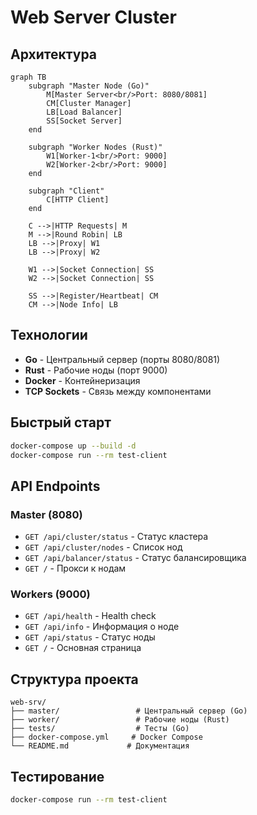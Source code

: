 # Web Server Cluster


## Архитектура

```mermaid
graph TB
    subgraph "Master Node (Go)"
        M[Master Server<br/>Port: 8080/8081]
        CM[Cluster Manager]
        LB[Load Balancer]
        SS[Socket Server]
    end
    
    subgraph "Worker Nodes (Rust)"
        W1[Worker-1<br/>Port: 9000]
        W2[Worker-2<br/>Port: 9000]
    end
    
    subgraph "Client"
        C[HTTP Client]
    end
    
    C -->|HTTP Requests| M
    M -->|Round Robin| LB
    LB -->|Proxy| W1
    LB -->|Proxy| W2
    
    W1 -->|Socket Connection| SS
    W2 -->|Socket Connection| SS
    
    SS -->|Register/Heartbeat| CM
    CM -->|Node Info| LB
```

## Технологии

- **Go** - Центральный сервер (порты 8080/8081)
- **Rust** - Рабочие ноды (порт 9000)
- **Docker** - Контейнеризация
- **TCP Sockets** - Связь между компонентами

## Быстрый старт

```bash
docker-compose up --build -d
docker-compose run --rm test-client
```

## API Endpoints

### Master (8080)
- `GET /api/cluster/status` - Статус кластера
- `GET /api/cluster/nodes` - Список нод
- `GET /api/balancer/status` - Статус балансировщика
- `GET /` - Прокси к нодам

### Workers (9000)
- `GET /api/health` - Health check
- `GET /api/info` - Информация о ноде
- `GET /api/status` - Статус ноды
- `GET /` - Основная страница

## Структура проекта

```
web-srv/
├── master/                 # Центральный сервер (Go)
├── worker/                 # Рабочие ноды (Rust)
├── tests/                  # Тесты (Go)
├── docker-compose.yml     # Docker Compose
└── README.md             # Документация
```

## Тестирование

```bash
docker-compose run --rm test-client
```
